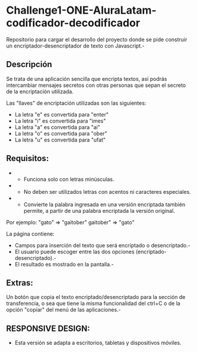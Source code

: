 # Challenge1-ONE-AluraLatam-codificador-decodificador
Repositorio para cargar el desarrollo del proyecto donde se pide construir un encriptador-desencriptador  de texto con Javascript.-

## Descripción
Se trata de una aplicación sencilla que encripta textos, así podrás intercambiar mensajes secretos con otras personas que sepan el secreto de la encriptación utilizada.

Las "llaves" de encriptación utilizadas son las siguientes:

* La letra "e" es convertida para "enter"
* La letra "i" es convertida para "imes"
* La letra "a" es convertida para "ai"
* La letra "o" es convertida para "ober"
* La letra "u" es convertida para "ufat"

## Requisitos:
* - Funciona solo con letras minúsculas.
* - No deben ser utilizados letras con acentos ni caracteres especiales.
* - Convierte la palabra ingresada en una versión encriptada también permite, a partir de una palabra encriptada la versión original.

Por ejemplo:
"gato" => "gaitober"
gaitober" => "gato"

La página contiene:
* Campos para inserción del texto que será encriptado o desencriptado.-
* El usuario puede escoger entre las dos opciones (encriptado-desencriptado).-
* El resultado es mostrado en la pantalla.-

## Extras:
Un botón que copia el texto encriptado/desencriptado para la sección de transferencia, o sea que tiene la misma funcionalidad del ctrl+C o de la opción "copiar" del menú de las aplicaciones.-

## RESPONSIVE DESIGN:
* Esta versión se adapta a escritorios, tabletas y dispositivos móviles.
